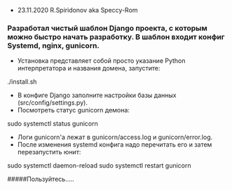 * 23.11.2020 R.Spiridonov aka Speccy-Rom

### Разработал чистый шаблон Django проекта, с которым можно быстро начать разработку. В шаблон входит конфиг Systemd, nginx, gunicorn.

* Установка представляет собой просто указание Python интерпретатора и названия домена, запустите:

./install.sh

* В конфиге Django заполните настройки базы данных (src/config/settings.py).
* Посмотреть статус gunicorn демона:

sudo systemctl status gunicorn

* Логи gunicorn'а лежат в gunicorn/access.log и gunicorn/error.log.
* После изменения systemd конфига надо перечитать его и затем перезапустить юнит:

sudo systemctl daemon-reload
sudo systemctl restart gunicorn

#####Пользуйтесь.....